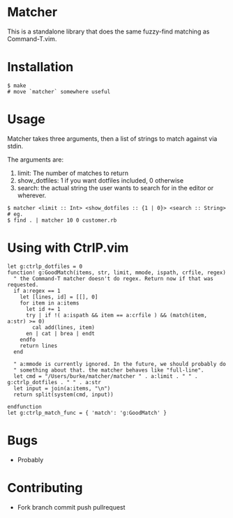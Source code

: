 # Matcher

This is a standalone library that does the same fuzzy-find matching as Command-T.vim.

# Installation

```
$ make
# move `matcher` somewhere useful
```

# Usage

Matcher takes three arguments, then a list of strings to match against via stdin.

The arguments are:

1. limit: The number of matches to return
2. show_dotfiles: 1 if you want dotfiles included, 0 otherwise
3. search: the actual string the user wants to search for in the editor or wherever.

```
$ matcher <limit :: Int> <show_dotfiles :: {1 | 0}> <search :: String>
# eg.
$ find . | matcher 10 0 customer.rb
```

# Using with CtrlP.vim

```viml
let g:ctrlp_dotfiles = 0
function! g:GoodMatch(items, str, limit, mmode, ispath, crfile, regex)
  " the Command-T matcher doesn't do regex. Return now if that was requested.
  if a:regex == 1
    let [lines, id] = [[], 0]
    for item in a:items
      let id += 1
      try | if !( a:ispath && item == a:crfile ) && (match(item, a:str) >= 0)
        cal add(lines, item)
      en | cat | brea | endt
    endfo
    return lines
  end

  " a:mmode is currently ignored. In the future, we should probably do
  " something about that. the matcher behaves like "full-line".
  let cmd = "/Users/burke/matcher/matcher " . a:limit . " " . g:ctrlp_dotfiles . " " . a:str
  let input = join(a:items, "\n")
  return split(system(cmd, input))

endfunction
let g:ctrlp_match_func = { 'match': 'g:GoodMatch' }
```

# Bugs

* Probably

# Contributing

* Fork branch commit push pullrequest
